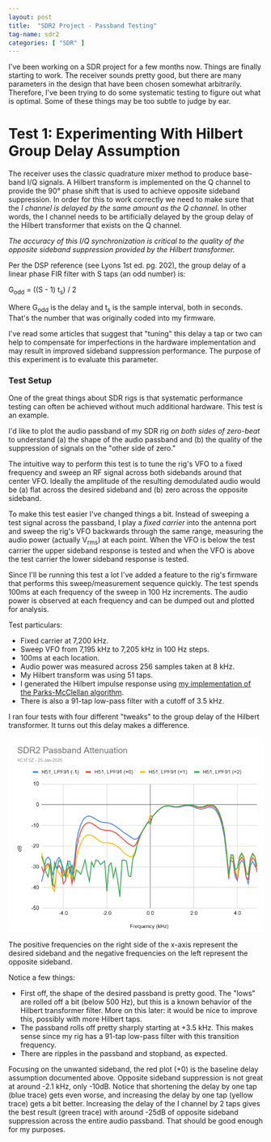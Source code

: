 ```yaml
---
layout: post
title:  "SDR2 Project - Passband Testing"
tag-name: sdr2
categories: [ "SDR" ]
---
```


I've been working on a SDR project for a few months now.  Things are 
finally starting to work.  The receiver sounds pretty good, but there are many 
parameters in the design that have been chosen somewhat arbitrarily. Therefore,
I've been trying to do some systematic testing to figure out what is optimal.
Some of these things may be too subtle to judge by ear.

# Test 1: Experimenting With Hilbert Group Delay Assumption

The receiver uses the classic quadrature mixer method to produce base-band
I/Q signals.  A Hilbert transform is implemented on the Q channel to 
provide the 90° phase shift that is used to achieve opposite 
sideband suppression. In order for this to work correctly we need to make
sure that the _I channel is delayed by the same amount as the Q channel_. In other 
words, the I channel needs to be artificially delayed by the group delay 
of the Hilbert transformer that exists on the Q channel.

*The accuracy of this I/Q synchronization is critical to the quality of the opposite 
sideband suppression provided by the Hilbert transformer.*

Per the DSP reference (see Lyons 1st ed. pg. 202), the group delay of a 
linear phase FIR filter with S taps (an odd number) is:

G<sub>odd</sub> = ((S - 1) t<sub>s</sub>) / 2

Where G<sub>odd</sub> is the delay and t<sub>s</sub> is the sample interval, both in seconds.
That's the number that was originally coded into my firmware.

I've read some articles that suggest that "tuning" this delay a tap
or two can help to compensate for imperfections in the hardware implementation
and may result in improved sideband suppression performance. The purpose of this 
experiment is to evaluate this parameter.

### Test Setup

One of the great things about SDR rigs is that systematic performance testing can 
often be achieved without much additional hardware. This test is an example.

I'd like to plot the audio passband of my SDR rig _on both sides of zero-beat_ to
understand (a) the shape of the audio passband and (b) the quality of the suppression 
of signals on the "other side of zero."  

The intuitive way to perform this test is to tune the rig's VFO to a fixed frequency and 
sweep an RF signal across both sidebands around that center VFO. Ideally the amplitude
of the resulting demodulated audio would be (a) flat across the desired sideband and (b)
zero across the opposite sideband.

To make this test easier I've changed things a bit. Instead of sweeping a test signal 
across the passband, I play a _fixed carrier_ into the antenna port and sweep the rig's 
VFO backwards through the same range, measuring the audio power (actually V<sub>rms</sub>)
at each point. When the VFO is below the test
carrier the upper sideband response is tested and when the VFO is above the test carrier the 
lower sideband response is tested.

Since I'll be running this test a lot I've added a feature to the rig's firmware that 
performs this sweep/measurement sequence quickly. The test spends 100ms at each frequency
of the sweep in 100 Hz increments. The audio power is observed at each frequency and can be dumped 
out and plotted for analysis. 

Test particulars:
* Fixed carrier at 7,200 kHz.
* Sweep VFO from 7,195 kHz to 7,205 kHz in 100 Hz steps.  
* 100ms at each location.
* Audio power was measured across 256 samples taken at 8 kHz.
* My Hilbert transform was using 51 taps. 
* I generated the Hilbert impulse response
using [my implementation of the Parks-McClellan algorithm](https://github.com/brucemack/firpm-py). 
* There is also a 91-tap low-pass filter with a cutoff of 3.5 kHz.

I ran four 
tests with four different "tweaks" to the group delay of the Hilbert transformer. It 
turns out this delay makes a difference.

![Link 1](/assets/images/passband-0.png)

The positive frequencies on the right side of the x-axis represent the desired sideband and the 
negative frequencies on the left represent the opposite sideband.  

Notice a few things:
* First off, the shape of the desired passband is pretty good. The "lows"
are rolled off a bit (below 500 Hz), but this is a known behavior of the Hilbert 
transformer filter. More on this later: it would be nice to improve this, possibly
with more Hilbert taps.
* The passband rolls off pretty sharply starting at +3.5 kHz. This makes sense
since my rig has a 91-tap low-pass filter with this transition frequency.
* There are ripples in the passband and stopband, as expected.

Focusing on the unwanted sideband, the red plot (+0) is the baseline delay assumption 
documented above. Opposite sideband
suppression is not great at around -2.1 kHz, only -10dB. Notice that shortening the 
delay by one tap (blue trace) gets even worse, and increasing the delay by one tap (yellow
trace) gets a bit better. Increasing the delay of the I channel by 2 taps gives the best
result (green trace) with around -25dB of opposite sideband suppression across the entire
audio passband. That should be good enough for my purposes.



